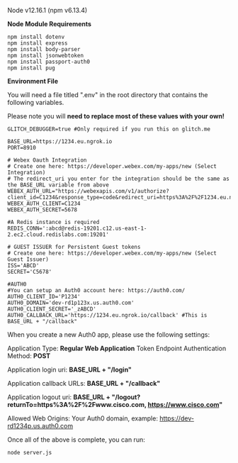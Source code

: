 Node v12.16.1 (npm v6.13.4)

**Node Module Requirements**
```
npm install dotenv
npm install express
npm install body-parser
npm install jsonwebtoken
npm install passport-auth0
npm install pug
```

**Environment File**

You will need a file titled ".env" in the root directory that contains the following variables.

Please note you will **need to replace most of these values with your own!**
```
GLITCH_DEBUGGER=true #Only required if you run this on glitch.me

BASE_URL=https://1234.eu.ngrok.io
PORT=8910

# Webex Oauth Integration
# Create one here: https://developer.webex.com/my-apps/new (Select Integration)
# The redirect_uri you enter for the integration should be the same as the BASE_URL variable from above
WEBEX_AUTH_URL="https://webexapis.com/v1/authorize?client_id=C1234&response_type=code&redirect_uri=https%3A%2F%2F1234.eu.ngrok.io%2Fcreate_token&scope=spark%3Aall%20spark%3Akms"
WEBEX_AUTH_CLIENT=C1234
WEBEX_AUTH_SECRET=5678

#A Redis instance is required
REDIS_CONN=':abcd@redis-19201.c12.us-east-1-2.ec2.cloud.redislabs.com:19201'

# GUEST ISSUER for Persistent Guest tokens
# Create one here: https://developer.webex.com/my-apps/new (Select Guest Issuer)
ISS='ABCD'
SECRET='C5678'

#AUTH0
#You can setup an Auth0 account here: https://auth0.com/
AUTH0_CLIENT_ID='P1234'
AUTH0_DOMAIN='dev-rd1p123x.us.auth0.com'
AUTH0_CLIENT_SECRET='_zABCD'
AUTH0_CALLBACK_URL='https://1234.eu.ngrok.io/callback' #This is BASE_URL + "/callback"
```

When you create a new Auth0 app, please use the following settings:

Application Type: **Regular Web Application**
Token Endpoint Authentication Method: **POST**

Application login uri: **BASE_URL + "/login"**

Application callback URLs: **BASE_URL + "/callback"**

Application logout uri: **BASE_URL + "/logout?returnTo=https%3A%2F%2Fwww.cisco.com, https://www.cisco.com"**

Allowed Web Origins: Your Auth0 domain, example: https://dev-rd1234p.us.auth0.com


Once all of the above is complete, you can run:

```node server.js```

